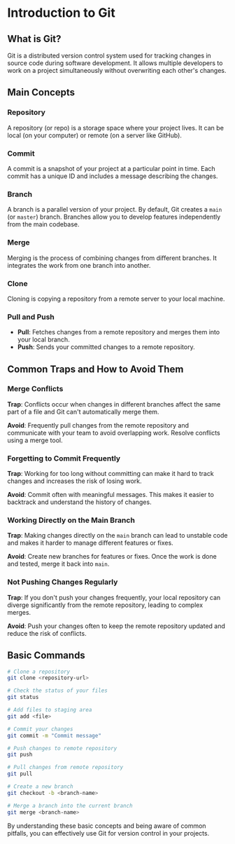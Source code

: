 # Introduction to Git

## What is Git?
Git is a distributed version control system used for tracking changes in source code during software development. It allows multiple developers to work on a project simultaneously without overwriting each other's changes.

## Main Concepts

### Repository
A repository (or repo) is a storage space where your project lives. It can be local (on your computer) or remote (on a server like GitHub).

### Commit
A commit is a snapshot of your project at a particular point in time. Each commit has a unique ID and includes a message describing the changes.

### Branch
A branch is a parallel version of your project. By default, Git creates a `main` (or `master`) branch. Branches allow you to develop features independently from the main codebase.

### Merge
Merging is the process of combining changes from different branches. It integrates the work from one branch into another.

### Clone
Cloning is copying a repository from a remote server to your local machine.

### Pull and Push
- **Pull**: Fetches changes from a remote repository and merges them into your local branch.
- **Push**: Sends your committed changes to a remote repository.

## Common Traps and How to Avoid Them

### Merge Conflicts
**Trap**: Conflicts occur when changes in different branches affect the same part of a file and Git can't automatically merge them.

**Avoid**: Frequently pull changes from the remote repository and communicate with your team to avoid overlapping work. Resolve conflicts using a merge tool.

### Forgetting to Commit Frequently
**Trap**: Working for too long without committing can make it hard to track changes and increases the risk of losing work.

**Avoid**: Commit often with meaningful messages. This makes it easier to backtrack and understand the history of changes.

### Working Directly on the Main Branch
**Trap**: Making changes directly on the `main` branch can lead to unstable code and makes it harder to manage different features or fixes.

**Avoid**: Create new branches for features or fixes. Once the work is done and tested, merge it back into `main`.

### Not Pushing Changes Regularly
**Trap**: If you don't push your changes frequently, your local repository can diverge significantly from the remote repository, leading to complex merges.

**Avoid**: Push your changes often to keep the remote repository updated and reduce the risk of conflicts.

## Basic Commands

```sh
# Clone a repository
git clone <repository-url>

# Check the status of your files
git status

# Add files to staging area
git add <file>

# Commit your changes
git commit -m "Commit message"

# Push changes to remote repository
git push

# Pull changes from remote repository
git pull

# Create a new branch
git checkout -b <branch-name>

# Merge a branch into the current branch
git merge <branch-name>
```

By understanding these basic concepts and being aware of common pitfalls, you can effectively use Git for version control in your projects. 
